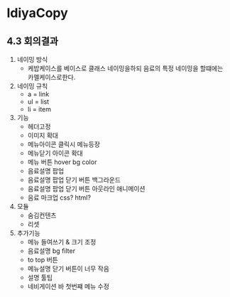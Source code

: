 # IdiyaCopy



## 4.3 회의결과

1. 네이밍 방식
   - 케밥케이스를 베이스로 클래스 네이밍을하되 음료의 특정 네이밍을 할떄에는 카멜케이스로한다.
2. 네이밍 규칙
   - a = link
   - ul = list
   - li = item
3. 기능
   - 헤더고정
   - 이미지 확대
   - 메뉴아이콘 클릭시 메뉴등장
   - 메뉴닫기 아이콘 확대
   - 메뉴 버튼 hover bg color
   - 음료설명 팝업
   - 음료설명 팝업 닫기 버튼 백그라운드
   - 음료설명 팝업 닫기 버튼 아웃라인 애니메이션
   - 음료 마크업 css? html?
4. 모듈
   - 숨김컨텐츠
   - 리셋
5. 추가기능
   - 메뉴 들여쓰기 & 크기 조정
   - 음료설명 bg filter
   - to top 버튼
   - 메뉴설명 닫기 버튼이 너무 작음
   - 설명 툴팁
   - 네비게이션 바 첫번쨰 메뉴 수정